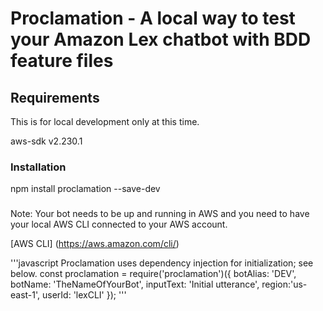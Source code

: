 # Proclamation - A local way to test your Amazon Lex chatbot with BDD feature files

## Requirements

This is for local development only at this time.

aws-sdk
v2.230.1

### Installation

npm install proclamation --save-dev

###

Note: Your bot needs to be up and running in AWS and you need to have your local AWS CLI connected to your AWS account.

[AWS CLI] (https://aws.amazon.com/cli/)

'''javascript
Proclamation uses dependency injection for initialization; see below.
    const proclamation = require('proclamation')({
        botAlias: 'DEV',
        botName: 'TheNameOfYourBot',
        inputText: 'Initial utterance',
        region:'us-east-1',
        userId: 'lexCLI'
    });
'''